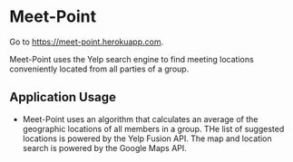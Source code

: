 # Meet-Point

Go to https://meet-point.herokuapp.com.

Meet-Point uses the Yelp search engine to find meeting locations conveniently located from all parties of a group.

## Application Usage
- Meet-Point uses an algorithm that calculates an average of the geographic locations of all members in a group. THe list of suggested locations is powered by the Yelp Fusion API. The map and location search is powered by the Google Maps API.